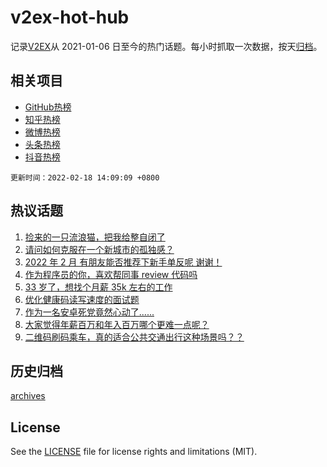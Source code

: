 # v2ex-hot-hub

 记录[V2EX](https://www.v2ex.com/)从 2021-01-06 日至今的热门话题。每小时抓取一次数据，按天[归档](archives)。
 
 ## 相关项目

- [GitHub热榜](https://github.com/lonnyzhang423/github-hot-hub)
- [知乎热榜](https://github.com/lonnyzhang423/zhihu-hot-hub)
- [微博热榜](https://github.com/lonnyzhang423/weibo-hot-hub)
- [头条热榜](https://github.com/lonnyzhang423/toutiao-hot-hub)
- [抖音热榜](https://github.com/lonnyzhang423/douyin-hot-hub)


 `更新时间：2022-02-18 14:09:09 +0800`

## 热议话题

1. [捡来的一只流浪猫，把我给整自闭了](https://www.v2ex.com/t/834675)
1. [请问如何克服在一个新城市的孤独感？](https://www.v2ex.com/t/834506)
1. [2022 年 2 月 有朋友能否推荐下新手单反呢 谢谢！](https://www.v2ex.com/t/834680)
1. [作为程序员的你，喜欢帮同事 review 代码吗](https://www.v2ex.com/t/834509)
1. [33 岁了，想找个月薪 35k 左右的工作](https://www.v2ex.com/t/834559)
1. [优化健康码读写速度的面试题](https://www.v2ex.com/t/834691)
1. [作为一名安卓死党竟然心动了......](https://www.v2ex.com/t/834549)
1. [大家觉得年薪百万和年入百万哪个更难一点呢？](https://www.v2ex.com/t/834719)
1. [二维码刷码乘车，真的适合公共交通出行这种场景吗？？](https://www.v2ex.com/t/834736)

## 历史归档

[archives](archives)

## License

See the [LICENSE](LICENSE) file for license rights and limitations (MIT).
